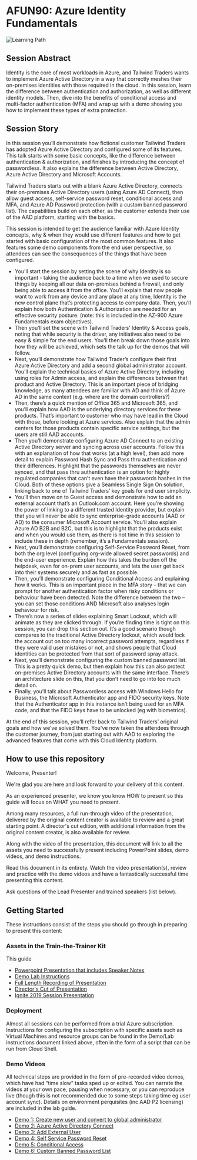 # AFUN90: Azure Identity Fundamentals

 ![Learning Path](https://img.shields.io/badge/Learning%20Path-AFUN-fe5e00?logo=microsoft)

## Session Abstract
Identity is the core of most workloads in Azure, and Tailwind Traders wants to implement Azure Active Directory in a way that correctly meshes their on-premises identities with those required in the cloud. In this session, learn the difference between authentication and authorization, as well as different identity models. Then, dive into the benefits of conditional access and multi-factor authentication (MFA) and wrap up with a demo showing you how to implement these types of extra protection.

## Session Story
In this session you’ll demonstrate how fictional customer Tailwind Traders has adopted Azure Active Directory and configured some of its features. This talk starts with some basic concepts, like the difference between authentication & authorization, and finishes by introducing the concept of passwordless. It also explains the difference between Active Directory, Azure Active Directory and Microsoft Accounts. 

Tailwind Traders starts out with a blank Azure Active Directory, connects their on-premises Active Directory users (using Azure AD Connect), then allow guest access, self-service password reset, conditional access and MFA, and Azure AD Password protection (with a custom banned password list).  The capabilities build on each other, as the customer extends their use of the AAD platform, starting with the basics. 

This session is intended to get the audience familiar with Azure Identity concepts, why & when they would use different features and how to get started with basic configuration of the most common features. It also features some demo components from the end user perspective, so attendees can see the consequences of the things that have been configured. 

<ul>
<li>You’ll start the session by setting the scene of why Identity is so important - taking the audience back to a time when we used to secure things by keeping all our data on-premises behind a firewall, and only being able to access it from the office. You’ll explain that now people want to work from any device and any place at any time, Identity is the new control plane that’s protecting access to company data. Then, you’ll explain how both Authentication & Authorization are needed for an effective security posture. (note: this is included in the AZ-900 Azure Fundamentals exam objectives).</li> 
<li>Then you’ll set the scene with Tailwind Traders’ Identity & Access goals, noting that while security is the driver, any initiatives also need to be easy & simple for the end users. You’ll then break down those goals into how they will be achieved, which sets the talk up for the demos that will follow.</li> 
<li>Next, you’ll demonstrate how Tailwind Trader’s configure their first Azure Active Directory and add a second global administrator account. You’ll explain the technical basics of Azure Active Directory, including using roles for Admin access, and explain the differences between that product and Active Directory. This is an important piece of bridging knowledge, as many attendees are familiar with AD and think of Azure AD in the same context (e.g. where are the domain controllers?)</li> 
<li>Then, there’s a quick mention of Office 365 and Microsoft 365, and you’ll explain how AAD is the underlying directory services for these products. That’s important to customer who may have lead in the Cloud with those, before looking at Azure services. Also explain that the admin centers for those products contain specific service settings, but the users are still AAD accounts.</li> 
<li>Then you’ll demonstrate configuring Azure AD Connect to an existing Active Directory server and syncing across user accounts. Follow this with an explanation of how that works (at a high level), then add more detail to explain Password Hash Sync and Pass thru authentication and their differences. Highlight that the passwords themselves are never synced, and that pass thru authentication is an option for highly regulated companies that can’t even have their passwords hashes in the Cloud. Both of these options give a Seamless Single Sign On solution, linking back to one of Tailwind Traders’ key goals for end user simplicity.</li>  
<li>You’ll then move on to Guest access and demonstrate how to add an external account that’s an Outlook.com account. Here you’re showing the power of linking to a different trusted Identity provider, but explain that you will never be able to sync enterprise-grade accounts (AAD or AD) to the consumer Microsoft Account service. You’ll also explain Azure AD B2B and B2C, but this is to highlight that the products exist and when you would use them, as there is not time in this session to include these in depth (remember, it’s a Fundamentals session).</li> 
<li>Next, you’ll demonstrate configuring Self-Service Password Reset, from both the org level (configuring org-wide allowed secret passwords) and the end-user experience. Explain how this takes the burden off the helpdesk, even for on-prem user accounts, and lets the user get back into their systems securely and as fast as possible.</li>  
<li>Then, you’ll demonstrate configuring Conditional Access and explaining how it works. This is an important piece in the MFA story – that we can prompt for another authentication factor when risky conditions or behaviour have been detected. Note the difference between the two – you can set those conditions AND Microsoft also analyses login behaviour for risk.</li> 
<li>There’s now a series of slides explaining Smart Lockout, which will animate as they are clicked through. If you’re finding time is tight on this session, you can drop this section out. It’s a good scenario though compares to the traditional Active Directory lockout, which would lock the account out on too many incorrect password attempts, regardless if they were valid user mistakes or not, and shows people that Cloud identities can be protected from that sort of password spray attack.</li>
<li>Next, you’ll demonstrate configuring the custom banned password list. This is a pretty quick demo, but then explain how this can also protect on-premises Active Directory accounts with the same interface. There’s an architecture slide on this, that you don’t need to go into too much detail on.</li>
<li>Finally, you’ll talk about Passwordless access with Windows Hello for Business, the Microsoft Authenticator app and FIDO security keys. Note that the Authenticator app in this instance isn’t being used for an MFA code, and that the FIDO keys have to be unlocked (eg with biometrics).</li>
</ul>
At the end of this session, you’ll refer back to Tailwind Traders’ original goals and how we’ve solved them. You’ve now taken the attendees through the customer journey, from just starting out with AAD to exploring the advanced features that come with this Cloud Identity platform. 

## How to use this repository
Welcome, Presenter!

We're glad you are here and look forward to your delivery of this content.

As an experienced presenter, we know you know HOW to present so this guide will focus on WHAT you need to present.

Among many resources, a full run-through video of the presentation, delivered by the original content creator is available to review and a great starting point. A director's cut edition, with additional information from the original content creator, is also available for review.

Along with the video of the presentation, this document will link to all the assets you need to successfully present including PowerPoint slides, demo videos, and demo instructions.

Read this document in its entirety. Watch the video presentation(s), review and practice with the demo videos and have a fantastically successful time presenting this content.

Ask questions of the Lead Presenter and trained speakers (list below).

## Getting Started
These instructions consist of the steps you should go through in preparing to present this content:

### Assets in the Train-the-Trainer Kit


This guide</li>
- [Powerpoint Presentation that includes Speaker Notes](https://globaleventcdn.blob.core.windows.net/assets/afun/afun90/afun90.pptx)
- [Demo Lab Instructions](https://globaleventcdn.blob.core.windows.net/assets/afun/afun90/AFUN90%20Demo%20Guide.docx)
- [Full Length Recording of Presentation](https://globaleventcdn.blob.core.windows.net/assets/afun/afun90/AFUN90%20Identity%20Fundamentals.mp4)
- [Director's Cut of Presentation](https://globaleventcdn.blob.core.windows.net/assets/afun/afun90/AFUN90%20Identity%20Fundamentals.mp4)
- [Ignite 2019 Session Presentation](https://globaleventcdn.blob.core.windows.net/assets/afun/afun90/AFUN_90_IGNITE.mp4)


### Deployment

Almost all sessions can be performed from a trial Azure subscription. Instructions for configuring the subscription with specific assets such as Virtual Machines and resource groups can be found in the Demo/Lab instructions document linked above, often in the form of a script that can be run from Cloud Shell. 

### Demo Videos
All technical steps are provided in the form of pre-recorded video demos, which have had “time slow” tasks sped up or edited. You can narrate the videos at your own pace, pausing when necessary, or you can reproduce live (though this is not recommended due to some steps taking time eg user account sync). Details on environment perquisites (inc AAD P2 licensing) are included in the lab guide. 

- [Demo 1: Create new user and convert to global administrator](https://globaleventcdn.blob.core.windows.net/assets/afun/afun90/1.AAD-Rename-New-User-Global-Administrator.mp4)
- [Demo 2: Azure Active Directory Connect](https://globaleventcdn.blob.core.windows.net/assets/afun/afun90/2.Azure-AD-Connect.mp4)
- [Demo 3: Add External User](https://globaleventcdn.blob.core.windows.net/assets/afun/afun90/3.External-User.mp4)
- [Demo 4: Self Service Password Reset](https://globaleventcdn.blob.core.windows.net/assets/afun/afun90/4.Self-Service-Password-Reset.mp4)
- [Demo 5: Conditional Access](https://globaleventcdn.blob.core.windows.net/assets/afun/afun90/5.ConditionalAccess.mp4)
- [Demo 6: Custom Banned Password List](https://globaleventcdn.blob.core.windows.net/assets/afun/afun90/6.CustomBannedPasswordList.mp4)

